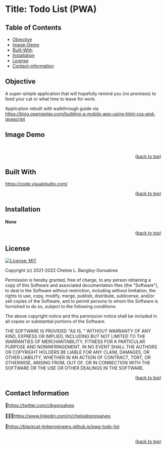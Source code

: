 <div id="top"></div>

# Title: Todo List (PWA)

## Table of Contents

- [Objective](#Objective)
- [Image-Demo](#Image-Demo)
- [Built-With](#Built-With)
- [Installation](#Installation)
- [License](#License)
- [Contact-information](#Contact-Information)

## Objective

  <p></p>

<p>A super-simple application that will hopefully remind you (no promises) to feed your cat or what time to leave for work.</p>
Application rebuilt with walkthrough guide via <a href="https://blog.openreplay.com/building-a-mobile-app-using-html-css-and-javascript">https://blog.openreplay.com/building-a-mobile-app-using-html-css-and-javascript</a>

## Image Demo

<br>

<div align="center"></div>

<p align="right">(<a href="#top">back to top</a>)</p>

## Built With

<a href="https://code.visualstudio.com/">https://code.visualstudio.com/</a>

<p align="right">(<a href="#top">back to top</a>)</p>

<!-- GETTING STARTED -->

## Installation

<h4>None</h4>

<p align="right">(<a href="#top">back to top</a>)</p>

<!-- LICENSE -->

## License

[![License: MIT](https://img.shields.io/badge/License-MIT-yellow.svg)](https://opensource.org/licenses/MIT)

Copyright (c) 2021-2022 Chelsie L. Bangloy-Gonsalves

Permission is hereby granted, free of charge, to any person obtaining
a copy of this Software and associated documentation files (the
"Software"), to deal in the Software without restriction, including
without limitation, the rights to use, copy, modify, merge, publish,
distribute, sublicense, and/or sell copies of the Software, and to
permit persons to whom the Software is furnished to do so, subject to
the following conditions:

The above copyright notice and this permission notice shall be
included in all copies or substantial portions of the Software.

THE SOFTWARE IS PROVIDED "AS IS, " WITHOUT WARRANTY OF ANY KIND,
EXPRESS OR IMPLIED, INCLUDING BUT NOT LIMITED TO THE WARRANTIES OF
MERCHANTABILITY, FITNESS FOR A PARTICULAR PURPOSE AND
NONINFRINGEMENT. IN NO EVENT SHALL THE AUTHORS OR COPYRIGHT HOLDERS BE
LIABLE FOR ANY CLAIM, DAMAGES, OR OTHER LIABILITY, WHETHER IN AN ACTION
OF CONTRACT, TORT, OR OTHERWISE, ARISING FROM, OUT OF, OR IN CONNECTION
WITH THE SOFTWARE OR THE USE OR OTHER DEALINGS IN THE SOFTWARE.

<p align="right">(<a href="#top">back to top</a>)</p>

<!-- CONTACT -->

## Contact Information

🐓<a href="https://twitter.com/clbgonsalves">https://twitter.com/clbgonsalves</a>
<br>
</br>
👩🏻‍💻<a href="https://www.linkedin.com/in/chelsiebgonsalves">https://www.linkedin.com/in/chelsiebgonsalves</a>
<br>
</br>
🧁<a href="https://blackcat-tinkerngineers.github.io/pwa-todo-list">https://blackcat-tinkerngineers.github.io/pwa-todo-list</a>
<br>
</br>

<p align="right">(<a href="#top">back to top</a>)</p>
